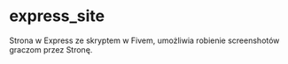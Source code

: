 # express_site
Strona w Express ze skryptem w Fivem, umożliwia robienie screenshotów graczom przez Stronę.
